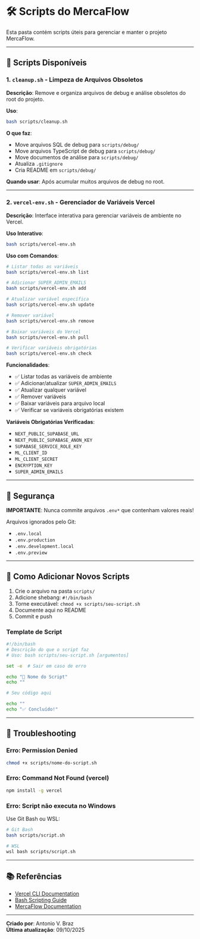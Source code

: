 # 🛠️ Scripts do MercaFlow

Esta pasta contém scripts úteis para gerenciar e manter o projeto MercaFlow.

---

## 📜 Scripts Disponíveis

### 1. `cleanup.sh` - Limpeza de Arquivos Obsoletos

**Descrição**: Remove e organiza arquivos de debug e análise obsoletos do root do projeto.

**Uso**:
```bash
bash scripts/cleanup.sh
```

**O que faz**:
- Move arquivos SQL de debug para `scripts/debug/`
- Move arquivos TypeScript de debug para `scripts/debug/`
- Move documentos de análise para `scripts/debug/`
- Atualiza `.gitignore`
- Cria README em `scripts/debug/`

**Quando usar**: Após acumular muitos arquivos de debug no root.

---

### 2. `vercel-env.sh` - Gerenciador de Variáveis Vercel

**Descrição**: Interface interativa para gerenciar variáveis de ambiente no Vercel.

**Uso Interativo**:
```bash
bash scripts/vercel-env.sh
```

**Uso com Comandos**:
```bash
# Listar todas as variáveis
bash scripts/vercel-env.sh list

# Adicionar SUPER_ADMIN_EMAILS
bash scripts/vercel-env.sh add

# Atualizar variável específica
bash scripts/vercel-env.sh update

# Remover variável
bash scripts/vercel-env.sh remove

# Baixar variáveis do Vercel
bash scripts/vercel-env.sh pull

# Verificar variáveis obrigatórias
bash scripts/vercel-env.sh check
```

**Funcionalidades**:
- ✅ Listar todas as variáveis de ambiente
- ✅ Adicionar/atualizar `SUPER_ADMIN_EMAILS`
- ✅ Atualizar qualquer variável
- ✅ Remover variáveis
- ✅ Baixar variáveis para arquivo local
- ✅ Verificar se variáveis obrigatórias existem

**Variáveis Obrigatórias Verificadas**:
- `NEXT_PUBLIC_SUPABASE_URL`
- `NEXT_PUBLIC_SUPABASE_ANON_KEY`
- `SUPABASE_SERVICE_ROLE_KEY`
- `ML_CLIENT_ID`
- `ML_CLIENT_SECRET`
- `ENCRYPTION_KEY`
- `SUPER_ADMIN_EMAILS`

---

## 🔐 Segurança

**IMPORTANTE**: Nunca commite arquivos `.env*` que contenham valores reais!

Arquivos ignorados pelo Git:
- `.env.local`
- `.env.production`
- `.env.development.local`
- `.env.preview`

---

## 📝 Como Adicionar Novos Scripts

1. Crie o arquivo na pasta `scripts/`
2. Adicione shebang: `#!/bin/bash`
3. Torne executável: `chmod +x scripts/seu-script.sh`
4. Documente aqui no README
5. Commit e push

### Template de Script

```bash
#!/bin/bash
# Descrição do que o script faz
# Uso: bash scripts/seu-script.sh [argumentos]

set -e  # Sair em caso de erro

echo "🚀 Nome do Script"
echo ""

# Seu código aqui

echo ""
echo "✅ Concluído!"
```

---

## 🐛 Troubleshooting

### Erro: Permission Denied
```bash
chmod +x scripts/nome-do-script.sh
```

### Erro: Command Not Found (vercel)
```bash
npm install -g vercel
```

### Erro: Script não executa no Windows
Use Git Bash ou WSL:
```bash
# Git Bash
bash scripts/script.sh

# WSL
wsl bash scripts/script.sh
```

---

## 📚 Referências

- [Vercel CLI Documentation](https://vercel.com/docs/cli)
- [Bash Scripting Guide](https://www.gnu.org/software/bash/manual/)
- [MercaFlow Documentation](../README.md)

---

**Criado por**: Antonio V. Braz  
**Última atualização**: 09/10/2025
